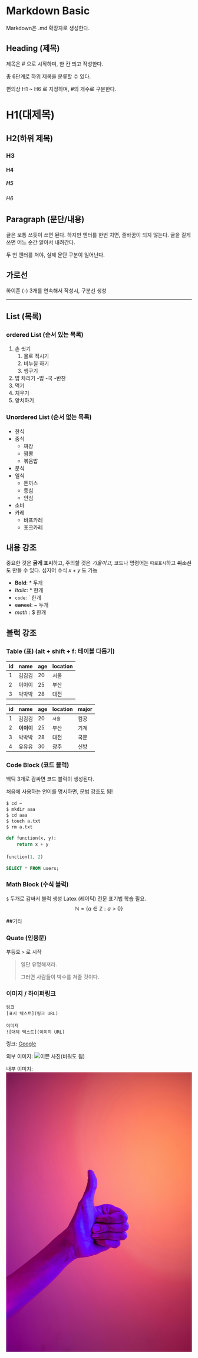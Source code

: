# Markdown Basic

Markdown은 .md 확장자로 생성한다.

## Heading (제목)
제목은 # 으로 시작하며, 한 칸 띄고 작성한다.

총 6단계로 하위 제목을 분류할 수 있다.

편의상 H1 ~ H6 로 지정하며, #의 개수로 구분한다.

# H1(대제목)
## H2(하위 제목)
### H3
#### H4
##### H5
###### H6

## Paragraph (문단/내용)
글은 보통 쓰듯이 쓰면 된다.
하지만 엔터를 한번 치면, 줄바꿈이 되지 않는다. 글을 길게 쓰면 어느 순간 알아서 내려간다.

두 번 엔터를 쳐야, 실제 문단 구분이 일어난다.

## 가로선
하이픈 (-) 3개를 연속해서 작성시, 구분선 생성

---

## List (목록)
### ordered List (순서 있는 목록)
1. 손 씻기
   1. 물로 적시기
   2. 비누칠 하기
   3. 헹구기
2. 밥 차리기
   -밥
   -국
   -반찬
3. 먹기
4. 치우기
5. 양치하기

### Unordered List (순서 없는 목록)
- 한식
- 중식
  - 짜장
  - 짬뽕
  - 볶음밥
- 분식
- 일식
  - 돈까스
  - 등심
  - 안심
- 소바
- 카레
  - 바프카레
  - 포크카레

## 내용 강조

중요한 것은 **굵게 표시**하고, 주의할 것은 *기울이고*, 코드나 명령어는 `따로표시`하고 ~~취소선~~도 만들 수 있다. 심지어 수식 $x + y$ 도 가능

- **Bold**: * 두개
- *Italic*: * 한개
- `code`: ` 한개
- ~~cancel~~: ~ 두개
- $math$ : $ 한개

## 블럭 강조

### Table (표) (alt + shift + f: 테이블 다듬기)

| id  | name   | age | location |
| --- | ------ | --- | -------- |
| 1   | 김김김 | 20  | 서울     |
| 2   | 이이이 | 25  | 부산     |
| 3   | 박박박 | 28  | 대전     |

| id  | name       | age | location | major |
| --- | ---------- | --- | -------- | ----- |
| 1   | 김김김     | 20  | `서울`   | 컴공  |
| 2   | **이이이** | 25  | 부산     | 기계  |
| 3   | 박박박     | 28  | 대전     | 국문  |
| 4   | 유유유     | 30  | 광주     | 신방  |

### Code Block (코드 블럭)
백틱 3개로 감싸면 코드 블럭이 생성된다.

처음에 사용하는 언어를 명시하면, 문법 강조도 됨!

```
$ cd ~
$ mkdir aaa
$ cd aaa
$ touch a.txt
$ rm a.txt
```

```python
def function(x, y):
    return x + y

function(1, 2)
```

```sql
SELECT * FROM users;
```

### Math Block (수식 블럭)
`$` 두개로 감싸서 블럭 생성
Latex (레이틱) 전문 표기법 학습 필요.
$$
\mathbb{N} = \{ a \in \mathbb{Z} : a > 0 \}
$$

##기타
### Quate (인용문)
부등호 `>` 로 시작

> 일단 유명해져라.
>
> 그러면 사람들이 박수를 쳐줄 것이다.

### 이미지 / 하이퍼링크
```
링크
[표시 텍스트](링크 URL)

이미지
![대체 텍스트](이미지 URL)
```

링크: [Google](https://google.com)

외부 이미지: ![이쁜 사진(비워도 됨)](https://cdn.travie.com/news/photo/first/201710/img_19975_1.jpg)

내부 이미지: ![따봉](./image.jpg)